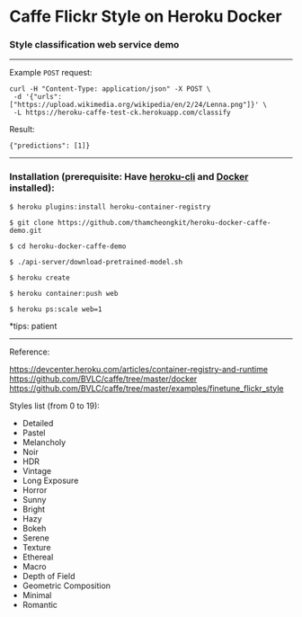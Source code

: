 <h1>Caffe Flickr Style on Heroku Docker</h1>
<h3>Style classification web service demo</h3>

<hr>

<p>Example <code>POST</code> request:</p>
<p><code>curl -H "Content-Type: application/json" -X POST \ <br> -d '{"urls":["https://upload.wikimedia.org/wikipedia/en/2/24/Lenna.png"]}' \ <br> -L https://heroku-caffe-test-ck.herokuapp.com/classify</code></p>
<p>Result:</p>
<code>{"predictions": [1]}</code>

<hr>

<h3>Installation (prerequisite: Have <a href="https://devcenter.heroku.com/articles/heroku-cli">heroku-cli</a> and <a href="https://www.google.com/search?q=docker+install&oq=docker+install&aqs=chrome..69i57j69i65j69i59.1587j0j4&sourceid=chrome&ie=UTF-8">Docker</a> installed):</h3>
<p><code>$ heroku plugins:install heroku-container-registry</code></p>
<p><code>$ git clone https://github.com/thamcheongkit/heroku-docker-caffe-demo.git</code></p>
<p><code>$ cd heroku-docker-caffe-demo</code></p>
<p><code>$ ./api-server/download-pretrained-model.sh</code></p>
<p><code>$ heroku create</code></p>
<p><code>$ heroku container:push web</code></p>
<p><code>$ heroku ps:scale web=1</code></p>
<p>*tips: patient</p>

<hr>

<p>Reference:</p>
<a href="https://devcenter.heroku.com/articles/container-registry-and-runtimedocker">https://devcenter.heroku.com/articles/container-registry-and-runtime</a>
<a href="https://github.com/BVLC/caffe/tree/master/docker">https://github.com/BVLC/caffe/tree/master/docker</a>
<a href="https://github.com/BVLC/caffe/tree/master/examples/finetune_flickr_style">https://github.com/BVLC/caffe/tree/master/examples/finetune_flickr_style</a>
<p>Styles list (from 0 to 19):</p>
<ul>
  <li>Detailed</li>
  <li>Pastel</li>
  <li>Melancholy</li>
  <li>Noir</li>
  <li>HDR</li>
  <li>Vintage</li>
  <li>Long Exposure</li>
  <li>Horror</li>
  <li>Sunny</li>
  <li>Bright</li>
  <li>Hazy</li>
  <li>Bokeh</li>
  <li>Serene</li>
  <li>Texture</li>
  <li>Ethereal</li>
  <li>Macro</li>
  <li>Depth of Field</li>
  <li>Geometric Composition</li>
  <li>Minimal</li>
  <li>Romantic</li>
</ul>
